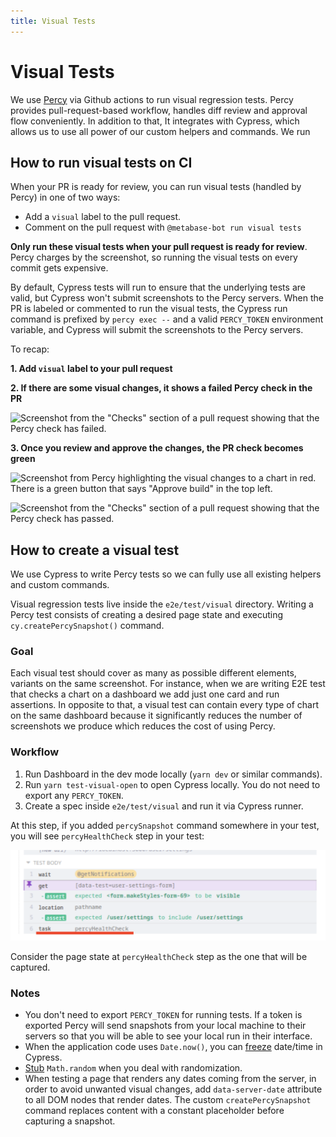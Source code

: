 ```yaml
---
title: Visual Tests
---
```


# Visual Tests

We use [Percy](https://percy.io/) via Github actions to run visual regression tests. Percy provides pull-request-based workflow, handles diff review and approval flow conveniently. In addition to that, It integrates with Cypress, which allows us to use all power of our custom helpers and commands. We run

## How to run visual tests on CI

When your PR is ready for review, you can run visual tests (handled by Percy) in one of two ways:

- Add a `visual` label to the pull request.
- Comment on the pull request with `@metabase-bot run visual tests`

**Only run these visual tests when your pull request is ready for review**. Percy charges by the screenshot, so running the visual tests on every commit gets expensive.

By default, Cypress tests will run to ensure that the underlying tests are valid, but Cypress won't submit screenshots to the Percy servers. When the PR is labeled or commented to run the visual tests, the Cypress run command is prefixed by `percy exec --` and a valid `PERCY_TOKEN` environment variable, and Cypress will submit the screenshots to the Percy servers.

To recap:

**1. Add `visual` label to your pull request**

**2. If there are some visual changes, it shows a failed Percy check in the PR**

![Screenshot from the "Checks" section of a pull request showing that the Percy check has failed.](https://user-images.githubusercontent.com/14301985/126795943-50ebbe5e-ed36-48fe-ab69-642555a1bc1d.png)

**3. Once you review and approve the changes, the PR check becomes green**

![Screenshot from Percy highlighting the visual changes to a chart in red. There is a green button that says "Approve build" in the top left.](https://user-images.githubusercontent.com/14301985/126796075-31d5ed5d-6926-4e98-99d2-4aef20738b56.png)

![Screenshot from the "Checks" section of a pull request showing that the Percy check has passed.](https://user-images.githubusercontent.com/14301985/126796104-c533bbea-006c-47ef-83fa-0c07fcf5393b.png)

## How to create a visual test

We use Cypress to write Percy tests so we can fully use all existing helpers and custom commands.

Visual regression tests live inside the `e2e/test/visual` directory. Writing a Percy test consists of creating a desired page state and executing `cy.createPercySnapshot()` command.

### Goal

Each visual test should cover as many as possible different elements, variants on the same screenshot. For instance, when we are writing E2E test that checks a chart on a dashboard we add just one card and run assertions. In opposite to that, a visual test can contain every type of chart on the same dashboard because it significantly reduces the number of screenshots we produce which reduces the cost of using Percy.

### Workflow

1. Run Dashboard in the dev mode locally (`yarn dev` or similar commands).
2. Run `yarn test-visual-open` to open Cypress locally. You do not need to export any `PERCY_TOKEN`.
3. Create a spec inside `e2e/test/visual` and run it via Cypress runner.

At this step, if you added `percySnapshot` command somewhere in your test, you will see `percyHealthCheck` step in your test:

![Cypress test results showing the `percyHealthCheck` task.](./images/visual-tests/percy-healthcheck-step.png)

Consider the page state at `percyHealthCheck` step as the one that will be captured.

### Notes

- You don't need to export `PERCY_TOKEN` for running tests. If a token is exported Percy will send snapshots from your local machine to their servers so that you will be able to see your local run in their interface.
- When the application code uses `Date.now()`, you can [freeze](https://docs.percy.io/docs/freezing-dynamic-data#freezing-datetime-in-cypress) date/time in Cypress.
- [Stub](https://github.com/metabase/metabase/pull/17380/files#diff-4e8ebaf75969143a5eee6bfb8adcd4b72d4330d18d77319e3434d11cf6c75e40R15) `Math.random` when you deal with randomization.
- When testing a page that renders any dates coming from the server, in order to avoid unwanted visual changes, add `data-server-date` attribute to all DOM nodes that render dates. The custom `createPercySnapshot` command replaces content with a constant placeholder before capturing a snapshot.
